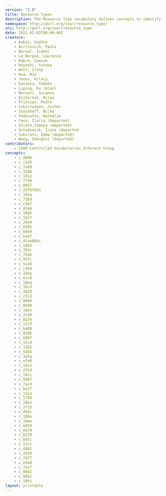 ```yaml
---
version: "2.0"
title: Resource Types
description: The Resource Type vocabulary defines concepts to identify the genre of a resource. Such resources, like publications, research data, audio and video objects, are typically deposited in institutional and thematic repositories or published in ejournals. This vocabulary supports a hierarchical model that relates narrower and broader concepts. Multilingual labels regard regional distinctions in language and term. Concepts of this vocabulary are mapped with terms and concepts of similar vocabularies and dictionaries.
namespace: http://purl.org/coar/resource_type/
uri: http://purl.org/coar/resource_type
date: 2021-02-03T00:00:00Z
creators:
    - Aubin, Sophie
    - Azrilevich, Paola
    - Bernal, Isabel
    - Le Borgne, Laurence
    - Habre, Sawsan
    - Hayashi, Yutaka
    - Holt, Ilkay
    - Hua, Nie
    - Jones, Hilary
    - Kataoka, Tomoko
    - Liping, Ku (Alan)
    - Mornati, Susanna
    - Ojsteršek, Milan
    - Príncipe, Pedro
    - Schirrwagen, Jochen
    - Steinhoff, Wilko
    - Vedovotto, Nathalie
    - Fava, Ilaria (departed)
    - Shiota,Tomoya (departed)
    - Solodovnik, Iryna (departed
    - Subirats, Imma (departed)
    - Wang, Shenghui (departed)
contributors:
    - COAR Controlled Vocabularies Interest Group
concepts:
    - c_db06
    - c_cb28
    - c_7ad9
    - c_3248
    - c_18cp
    - c_f744
    - c_0857
    - c_2df8fbb1
    - c_18cw
    - c_71bd
    - c_c94f
    - c_8544
    - c_18gh
    - c_18cf
    - c_26e4
    - c_6501
    - c_beb9
    - c_baaf
    - c_dcae04bc
    - c_1843
    - c_393c
    - c_7bab
    - c_93fc
    - c_5ce6
    - c_c950
    - c_18op
    - c_ecc8
    - c_18wq
    - c_18cd
    - c_ab20
    - c_c513
    - c_0040
    - c_0640
    - c_18ws
    - c_2cd9
    - c_8a7e
    - c_12cd
    - c_ba08
    - c_816b
    - c_6947
    - c_15cd
    - c_1162
    - c_545b
    - c_3e5a
    - c_efa0
    - c_18co
    - c_2fe3
    - c_18cc
    - c_998f
    - c_7acd
    - c_ba1f
    - c_12ce
    - c_5794
    - c_18wz
    - c_2f33
    - c_46ec
    - c_186u
    - c_18ww
    - c_e059
    - c_6670
    - c_b239
    - c_bdcc
    - c_12cc
    - c_ddb1
    - c_2659
    - c_7877
    - c_e9a0
    - c_7a1f
    - c_8042
    - c_86bc
    - c_18hj
layout: printable
---
```


